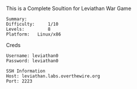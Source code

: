 This is a Complete Soultion for Leviathan War Game

```text
Summary:
Difficulty:     1/10
Levels:         8
Platform:   Linux/x86
```

Creds 
```
Username: leviathan0
Password: leviathan0
```

```
SSH Information
Host: leviathan.labs.overthewire.org
Port: 2223
```
